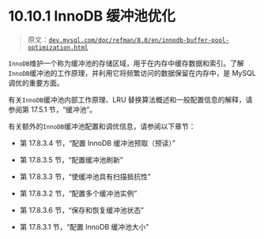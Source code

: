 # 10.10.1 InnoDB 缓冲池优化

> 原文：[`dev.mysql.com/doc/refman/8.0/en/innodb-buffer-pool-optimization.html`](https://dev.mysql.com/doc/refman/8.0/en/innodb-buffer-pool-optimization.html)

`InnoDB`维护一个称为缓冲池的存储区域，用于在内存中缓存数据和索引。了解`InnoDB`缓冲池的工作原理，并利用它将频繁访问的数据保留在内存中，是 MySQL 调优的重要方面。

有关`InnoDB`缓冲池内部工作原理、LRU 替换算法概述和一般配置信息的解释，请参阅第 17.5.1 节，“缓冲池”。

有关额外的`InnoDB`缓冲池配置和调优信息，请参阅以下章节：

+   第 17.8.3.4 节，“配置 InnoDB 缓冲池预取（预读）”

+   第 17.8.3.5 节，“配置缓冲池刷新”

+   第 17.8.3.3 节，“使缓冲池具有扫描抵抗性”

+   第 17.8.3.2 节，“配置多个缓冲池实例”

+   第 17.8.3.6 节，“保存和恢复缓冲池状态”

+   第 17.8.3.1 节，“配置 InnoDB 缓冲池大小”
